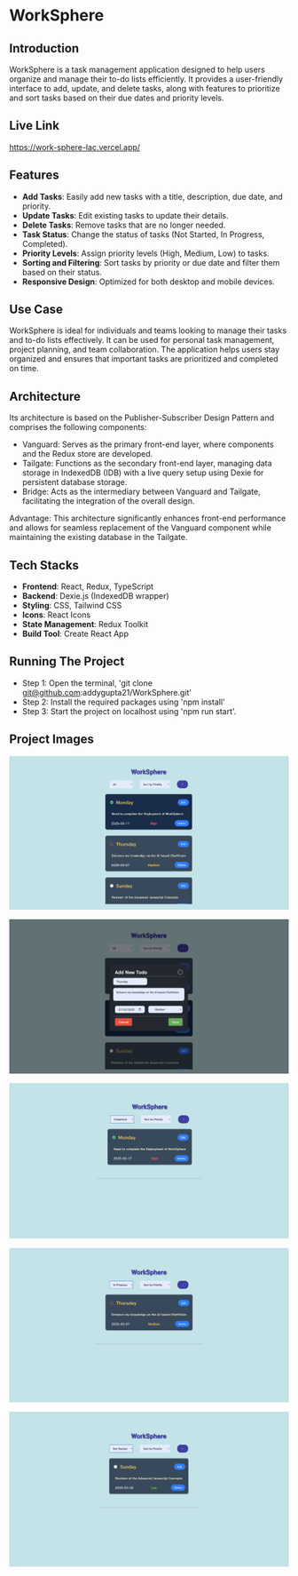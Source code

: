 # WorkSphere

## Introduction
WorkSphere is a task management application designed to help users organize and manage their to-do lists efficiently. It provides a user-friendly interface to add, update, and delete tasks, along with features to prioritize and sort tasks based on their due dates and priority levels.

## Live Link

https://work-sphere-lac.vercel.app/

## Features
- **Add Tasks**: Easily add new tasks with a title, description, due date, and priority.
- **Update Tasks**: Edit existing tasks to update their details.
- **Delete Tasks**: Remove tasks that are no longer needed.
- **Task Status**: Change the status of tasks (Not Started, In Progress, Completed).
- **Priority Levels**: Assign priority levels (High, Medium, Low) to tasks.
- **Sorting and Filtering**: Sort tasks by priority or due date and filter them based on their status.
- **Responsive Design**: Optimized for both desktop and mobile devices.

## Use Case
WorkSphere is ideal for individuals and teams looking to manage their tasks and to-do lists effectively. It can be used for personal task management, project planning, and team collaboration. The application helps users stay organized and ensures that important tasks are prioritized and completed on time.

## Architecture

Its architecture is based on the Publisher-Subscriber Design Pattern and comprises the following components:
 - Vanguard: Serves as the primary front-end layer, where components and the Redux store are developed.
 - Tailgate: Functions as the secondary front-end layer, managing data storage in IndexedDB (IDB) with a live query setup using Dexie for persistent database storage.
 - Bridge: Acts as the intermediary between Vanguard and Tailgate, facilitating the integration of the overall design.
   
Advantage: This architecture significantly enhances front-end performance and allows for seamless replacement of the Vanguard component while maintaining the existing database in the Tailgate.

## Tech Stacks
- **Frontend**: React, Redux, TypeScript
- **Backend**: Dexie.js (IndexedDB wrapper)
- **Styling**: CSS, Tailwind CSS
- **Icons**: React Icons
- **State Management**: Redux Toolkit
- **Build Tool**: Create React App

## Running The Project

 - Step 1: Open the terminal, 'git clone git@github.com:addygupta21/WorkSphere.git'
 - Step 2: Install the required packages using 'npm install'
 - Step 3: Start the project on localhost using 'npm run start'.


## Project Images

![Project Screenshot](images/Image_1.png)

![Project Screenshot](images/Image_2.png)

![Project Screenshot](images/Image_3.png)

![Project Screenshot](images/Image_4.png)

![Project Screenshot](images/Image_5.png)
